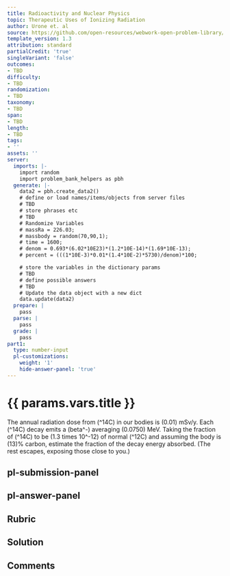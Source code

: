 ```yaml
---
title: Radioactivity and Nuclear Physics
topic: Therapeutic Uses of Ionizing Radiation
author: Urone et. al
source: https://github.com/open-resources/webwork-open-problem-library/tree/master/Contrib/BrockPhysics/College_Physics_Urone/32.Medical_Applications_of_Nuclear_Physics/32-03.Therapeutic_Ionizing_Radiation/NU_U17-32-03-009.pg
template_version: 1.3
attribution: standard
partialCredit: 'true'
singleVariant: 'false'
outcomes:
- TBD
difficulty:
- TBD
randomization:
- TBD
taxonomy:
- TBD
span:
- TBD
length:
- TBD
tags:
- ''
assets: ''
server:
  imports: |-
    import random
    import problem_bank_helpers as pbh
  generate: |-
    data2 = pbh.create_data2()
    # define or load names/items/objects from server files
    # TBD
    # store phrases etc
    # TBD
    # Randomize Variables
    # massRa = 226.03;
    # massbody = random(70,90,1);
    # time = 1600;
    # denom = 0.693*(6.02*10E23)*(1.2*10E-14)*(1.69*10E-13);
    # percent = (((1*10E-3)*0.01*(1.4*10E-2)*5730)/denom)*100;

    # store the variables in the dictionary params
    # TBD
    # define possible answers
    # TBD
    # Update the data object with a new dict
    data.update(data2)
  prepare: |
    pass
  parse: |
    pass
  grade: |
    pass
part1:
  type: number-input
  pl-customizations:
    weight: '1'
    hide-answer-panel: 'true'
---
```


# {{ params.vars.title }} 


The annual radiation dose from (^14C) in our bodies is (0.01) mSv/y. Each (^14C) decay emits a (beta^-) averaging (0.0750) MeV. Taking the fraction of (^14C) to be (1.3 times 10^-12) of normal (^12C) and assuming the body is (13)% carbon, estimate the fraction of the decay energy absorbed. (The rest escapes, exposing those close to you.)


## pl-submission-panel 


## pl-answer-panel 


## Rubric 


## Solution 


## Comments 


